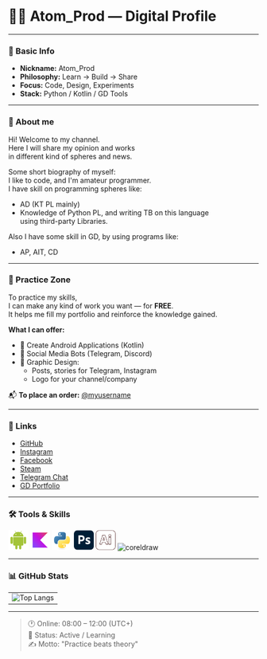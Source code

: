 # 👨‍💻 Atom_Prod — Digital Profile

---

### 📍 Basic Info

- **Nickname:** Atom_Prod  
- **Philosophy:** Learn → Build → Share  
- **Focus:** Code, Design, Experiments  
- **Stack:** Python / Kotlin / GD Tools  

---

### 🧾 About me

Hi! Welcome to my channel.  
Here I will share my opinion and works  
in different kind of spheres and news.

Some short biography of myself:  
I like to code, and I'm amateur programmer.  
I have skill on programming spheres like:  
- AD (KT PL mainly)  
- Knowledge of Python PL, and writing TB on this language  
  using third-party Libraries.

Also I have some skill in GD, by using programs like:  
- AP, AIT, CD

---

### 🧪 Practice Zone

To practice my skills,  
I can make any kind of work you want — for **FREE**.  
It helps me fill my portfolio and reinforce the knowledge gained.

**What I can offer:**

- 📱 Create Android Applications (Kotlin)  
- 🤖 Social Media Bots (Telegram, Discord)  
- 🎨 Graphic Design:  
  - Posts, stories for Telegram, Instagram  
  - Logo for your channel/company

📬 **To place an order:** [@myusername](https://t.me/myusername)

---

### 🔗 Links

- [GitHub](https://github.com/)  
- [Instagram](https://instagram.com/)  
- [Facebook](https://facebook.com/)  
- [Steam](https://steamcommunity.com/id/atom_prod/)  
- [Telegram Chat](https://t.me/+Iz6Le_OGpIExNTBi)  
- [GD Portfolio](https://t.me/my_desing_portfolio)

---

### 🛠️ Tools & Skills

<div>
  <img src="https://github.com/devicons/devicon/blob/master/icons/android/android-original.svg" title="Android" alt="android" width="40" height="40"/>
  <img src="https://github.com/devicons/devicon/blob/master/icons/kotlin/kotlin-original.svg" title="kotlin" alt="kotlin" width="40" height="40"/>
  <img src="https://github.com/devicons/devicon/blob/master/icons/python/python-original.svg" title="python" alt="python" width="40" height="40"/>
  <img src="https://github.com/devicons/devicon/blob/master/icons/photoshop/photoshop-plain.svg" title="Photoshop" alt="photoshop" width="40" height="40"/>
  <img src="https://github.com/devicons/devicon/blob/master/icons/illustrator/illustrator-line.svg" title="Adobe Illustrator" alt="illustrator" width="40" height="40"/>
  <img src="https://static.tildacdn.com/tild3264-3962-4331-a238-623261636161/coreldraw-icon.png" title="Corel Draw" alt="coreldraw" width="40" height="40"/>
</div>

---

### 📊 GitHub Stats

<table>
  <tr>
    <td>
      <img height="195px" alt="Top Langs" src="https://github-readme-stats-sigma-five.vercel.app/api/top-langs/?username=Atom_Prod&layout=compact&theme=vision-friendly-dark" />
    </td>
  </tr>
</table>

---

> 🕐 Online: 08:00 – 12:00 (UTC+)  
> 🔄 Status: Active / Learning  
> ✍️ Motto: "Practice beats theory"
